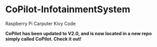 # CoPilot-InfotainmentSystem
Raspberry Pi Carputer Kivy Code

**CoPilot has been updated to V2.0, and is now located in a new repo simply called CoPilot. Check it out!**
